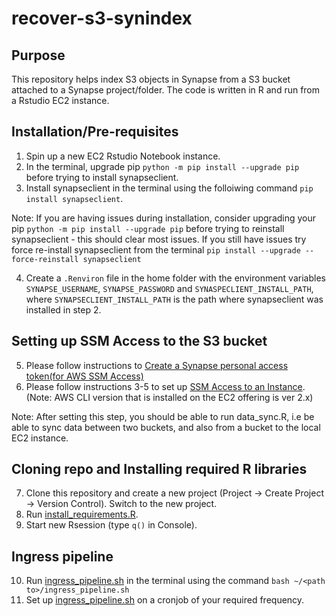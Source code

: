 # recover-s3-synindex

## Purpose
This repository helps index S3 objects in Synapse from a S3 bucket attached to a Synapse project/folder. The code is written in R and run from a Rstudio EC2 instance.

## Installation/Pre-requisites
1. Spin up a new EC2 Rstudio Notebook instance.
2. In the terminal, upgrade pip `python -m pip install --upgrade pip` before trying to install synapseclient.
3. Install synapseclient in the terminal using the folloiwing command
`pip install synapseclient`. 

Note: If you are having issues during installation, consider upgrading your pip `python -m pip install --upgrade pip` before trying to reinstall synapseclient - this should clear most issues. If you still have issues try force re-install synapseclient from the terminal `pip install --upgrade --force-reinstall synapseclient`

4. Create a `.Renviron` file in the home folder with the environment variables `SYNAPSE_USERNAME`, `SYNAPSE_PASSWORD` and `SYNASPECLIENT_INSTALL_PATH`, where `SYNAPSECLIENT_INSTALL_PATH` is the path where synapseclient was installed in step 2.

## Setting up SSM Access to the S3 bucket
5. Please follow instructions to [Create a Synapse personal access token(for AWS SSM Access)](https://sagebionetworks.jira.com/wiki/spaces/SC/pages/938836322/Service+Catalog+Provisioning#Create-a-Synapse-personal-access-token) 
6. Please follow instructions 3-5 to set up [SSM Access to an Instance](https://sagebionetworks.jira.com/wiki/spaces/SC/pages/938836322/Service+Catalog+Provisioning#SSM-access-to-an-Instance). (Note: AWS CLI version that is installed on the EC2 offering is ver 2.x)

Note: After setting this step, you should be able to run data_sync.R, i.e be able to sync data between two buckets, and also from a bucket to the local EC2 instance.

## Cloning repo and Installing required R libraries
7. Clone this repository and create a new project (Project -> Create Project -> Version Control). Switch to the new project.
8. Run [install_requirements.R](install_requirements.R).
9. Start new Rsession (type `q()` in Console).

## Ingress pipeline
10. Run [ingress_pipeline.sh](ingress_pipeline.sh) in the terminal using the command `bash ~/<path to>/ingress_pipeline.sh`
11. Set up [ingress_pipeline.sh](ingress_pipeline.sh) on a cronjob of your required frequency.

